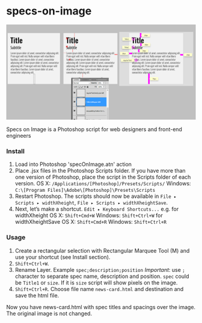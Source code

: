 # specs-on-image

<img src="description.png" title="specs on image">

Specs on Image is a Photoshop script for web designers and front-end engineers

### Install
1. Load into Photoshop 'specOnImage.atn' action
2. Place .jsx files in the Photoshop Scripts folder. If you have more than one version of Photoshop, place the script in the Scripts folder of each version.
OS X: `/Applications/[Photoshop]/Presets/Scripts/`
Windows: `C:\[Program Files]\Adobe\[Photoshop]\Presets\Scripts`
2. Restart Photoshop. The scripts should now be available in 
`File ▸ Scripts ▸ widthXheight`,
`File ▸ Scripts ▸ widthXheightSave`.
3. Next, let’s make a shortcut. `Edit ▸ Keyboard Shortcuts...`
e.g.
for widthXheight
OS X: `Shift+Cmd+W`
Windows: `Shift+Ctrl+W`
for widthXheightSave
OS X: `Shift+Cmd+R`
Windows: `Shift+Ctrl+R`

### Usage

1. Create a rectangular selection with Rectangular Marquee Tool (M) and use your shortcut (see Install section).
2. `Shift+Ctrl+W`.
3. Rename Layer. Example `spec;description;position` *Important*: use `;` character to separate spec name, description and position. `spec` could be `Title1` or `size`. If it is `size` script will show pixels on the image.
4. `Shift+Ctrl+R`. Choose file name `news-card.html` and destination and save the html file. 

Now you have news-card.html with spec titles and spacings over the image. The original image is not changed.
